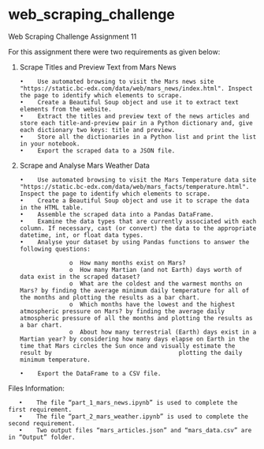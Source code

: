 # web_scraping_challenge
Web Scraping Challenge Assignment 11

For this assignment there were two requirements as given below:

1. Scrape Titles and Preview Text from Mars News

       •	Use automated browsing to visit the Mars news site "https://static.bc-edx.com/data/web/mars_news/index.html". Inspect the page to identify which elements to scrape.
       •	Create a Beautiful Soup object and use it to extract text elements from the website.
       •	Extract the titles and preview text of the news articles and store each title-and-preview pair in a Python dictionary and, give each dictionary two keys: title and preview.
       •	Store all the dictionaries in a Python list and print the list in your notebook.
       •	Export the scraped data to a JSON file.

3. Scrape and Analyse Mars Weather Data
       
       •	Use automated browsing to visit the Mars Temperature data site "https://static.bc-edx.com/data/web/mars_facts/temperature.html". Inspect the page to identify which elements to scrape.
       •	Create a Beautiful Soup object and use it to scrape the data in the HTML table.
       •	Assemble the scraped data into a Pandas DataFrame.
       •	Examine the data types that are currently associated with each column. If necessary, cast (or convert) the data to the appropriate datetime, int, or float data types.
       •	Analyse your dataset by using Pandas functions to answer the following questions:
   
                     o	How many months exist on Mars?
                     o	How many Martian (and not Earth) days worth of data exist in the scraped dataset?
                     o	What are the coldest and the warmest months on Mars? by finding the average minimum daily temperature for all of the months and plotting the results as a bar chart.
                     o	Which months have the lowest and the highest atmospheric pressure on Mars? by finding the average daily atmospheric pressure of all the months and plotting the results as a bar chart.
                     o	About how many terrestrial (Earth) days exist in a Martian year? by considering how many days elapse on Earth in the time that Mars circles the Sun once and visually estimate the result by                                    plotting the daily minimum temperature.

       •	Export the DataFrame to a CSV file.

Files Information:

       •	The file “part_1_mars_news.ipynb” is used to complete the first requirement.
       •	The file “part_2_mars_weather.ipynb” is used to complete the second requirement.
       •	Two output files “mars_articles.json” and “mars_data.csv” are in “Output” folder.

